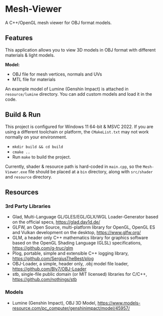 # Mesh-Viewer

A C++/OpenGL mesh viewer for OBJ format models.

## Features

This application allows you to view 3D models in OBJ format with different materials & light models.

**Model:**

- OBJ file for mesh vertices, normals and UVs
- MTL file for materials

An example model of Lumine (Genshin Impact) is attached in `resource/lumine` directory. You can add custom models and load it in the code.

## Build & Run

This project is configured for Windows 11 64-bit & MSVC 2022. If you are using a different toolchain or platform, the `CMakeList.txt` may not work normally on your environment.

- `mkdir build && cd build`
- `cmake ..`
- Run `make` to build the project.

Currently, shader & resource path is hard-coded in `main.cpp`, so the `Mesh-Viewer.exe` file should be placed at a `bin` directory, along with `src/shader` and `resource` directory. 

## Resources

### 3rd Party Libraries

- Glad, Multi-Language GL/GLES/EGL/GLX/WGL Loader-Generator based on the official specs, https://glad.dav1d.de/
- GLFW, an Open Source, multi-platform library for OpenGL, OpenGL ES and Vulkan development on the desktop, https://www.glfw.org/
- GLM, a header only C++ mathematics library for graphics software based on the OpenGL Shading Language (GLSL) specifications, https://github.com/g-truc/glm
- Plog, portable, simple and extensible C++ logging library, https://github.com/SergiusTheBest/plog
- OBJ-Loader, a simple, header only, .obj model file loader, https://github.com/Bly7/OBJ-Loader
- stb, single-file public domain (or MIT licensed) libraries for C/C++, https://github.com/nothings/stb

### Models

- Lumine (Genshin Impact), OBJ 3D Model, https://www.models-resource.com/pc_computer/genshinimpact/model/45957/